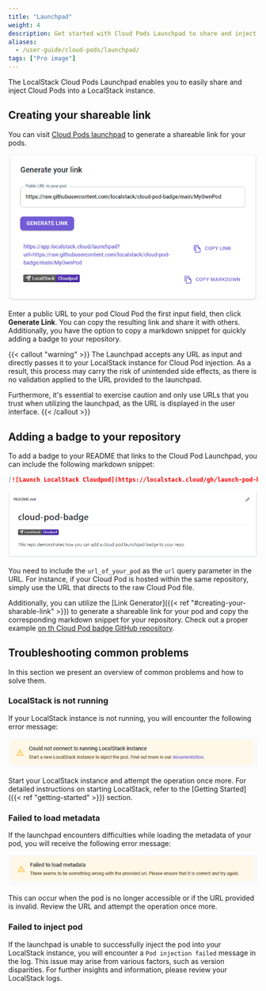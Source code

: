 ```yaml
---
title: "Launchpad"
weight: 4
description: Get started with Cloud Pods Launchpad to share and inject Cloud Pods into your LocalStack instance via a URL
aliases:
  - /user-guide/cloud-pods/launchpad/
tags: ["Pro image"]
---
```


The LocalStack Cloud Pods Launchpad enables you to easily share and inject Cloud Pods into a LocalStack instance.

## Creating your shareable link

You can visit [Cloud Pods launchpad](https://app.localstack.cloud/launchpad) to generate a shareable link for your pods.

![Cloud Pods Launchpad Link Generator](link-generator.png)

Enter a public URL to your pod Cloud Pod the first input field, then click **Generate Link**.
You can copy the resulting link and share it with others.
Additionally, you have the option to copy a markdown snippet for quickly adding a badge to your repository.

{{< callout "warning" >}}
The Launchpad accepts any URL as input and directly passes it to your LocalStack instance for Cloud Pod injection.
As a result, this process may carry the risk of unintended side effects, as there is no validation applied to the URL provided to the launchpad.

Furthermore, it's essential to exercise caution and only use URLs that you trust when utilizing the launchpad, as the URL is displayed in the user interface.
{{< /callout >}}

## Adding a badge to your repository

To add a badge to your README that links to the Cloud Pod Launchpad, you can include the following markdown snippet:

```markdown
[![Launch LocalStack Cloudpod](https://localstack.cloud/gh/launch-pod-badge.svg)](https://app.localstack.cloud/launchpad?url=url_of_your_pod)
```

![Cloud Pods Badge Demonstration](badge-demo.png)

You need to include the `url_of_your_pod` as the `url` query parameter in the URL.
For instance, if your Cloud Pod is hosted within the same repository, simply use the URL that directs to the raw Cloud Pod file.

Additionally, you can utilize the [Link Generator]({{< ref "#creating-your-sharable-link" >}}) to generate a shareable link for your pod and copy the corresponding markdown snippet for your repository.
Check out a proper example <a href="https://github.com/localstack/cloud-pod-badge" target="_blank">on th Cloud Pod badge GitHub repository</a>.

## Troubleshooting common problems

In this section we present an overview of common problems and how to solve them.

### LocalStack is not running

If your LocalStack instance is not running, you will encounter the following error message:

![Cloud Pods Launchpad Error LocalStack not running](ls-not-running.png)

Start your LocalStack instance and attempt the operation once more.
For detailed instructions on starting LocalStack, refer to the [Getting Started]({{< ref "getting-started" >}}) section.

### Failed to load metadata

If the launchpad encounters difficulties while loading the metadata of your pod, you will receive the following error message:

![Cloud Pods Launchpad Error failed to load metadata](metadata-load-failed.png)

This can occur when the pod is no longer accessible or if the URL provided is invalid.
Review the URL and attempt the operation once more.

### Failed to inject pod

If the launchpad is unable to successfully inject the pod into your LocalStack instance, you will encounter a `Pod injection failed` message in the log.
This issue may arise from various factors, such as version disparities.
For further insights and information, please review your LocalStack logs.
